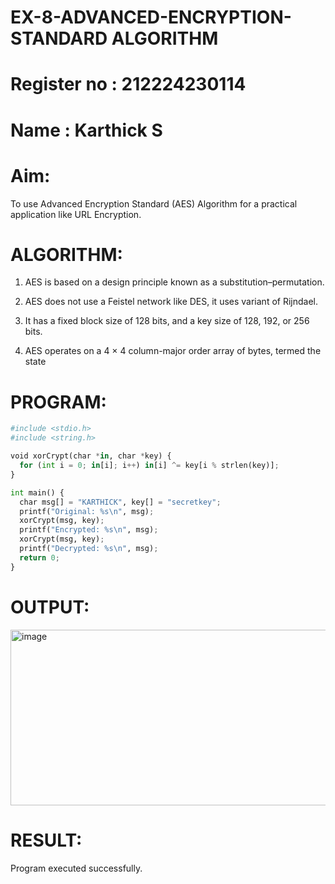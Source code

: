 # EX-8-ADVANCED-ENCRYPTION-STANDARD ALGORITHM

# Register no : 212224230114
# Name : Karthick S

# Aim:
To use Advanced Encryption Standard (AES) Algorithm for a practical application like URL Encryption.

# ALGORITHM:
1. AES is based on a design principle known as a substitution–permutation.

2. AES does not use a Feistel network like DES, it uses variant of Rijndael.

3. It has a fixed block size of 128 bits, and a key size of 128, 192, or 256 bits.

4. AES operates on a 4 × 4 column-major order array of bytes, termed the state

# PROGRAM:
```python
#include <stdio.h>
#include <string.h>

void xorCrypt(char *in, char *key) {
  for (int i = 0; in[i]; i++) in[i] ^= key[i % strlen(key)];
}

int main() {
  char msg[] = "KARTHICK", key[] = "secretkey";
  printf("Original: %s\n", msg);
  xorCrypt(msg, key);
  printf("Encrypted: %s\n", msg);
  xorCrypt(msg, key);
  printf("Decrypted: %s\n", msg);
  return 0;
}
```

# OUTPUT:

<img width="693" height="281" alt="image" src="https://github.com/user-attachments/assets/6540d690-d47b-4c39-b37f-704d3e337530" />

# RESULT:
Program executed successfully.

